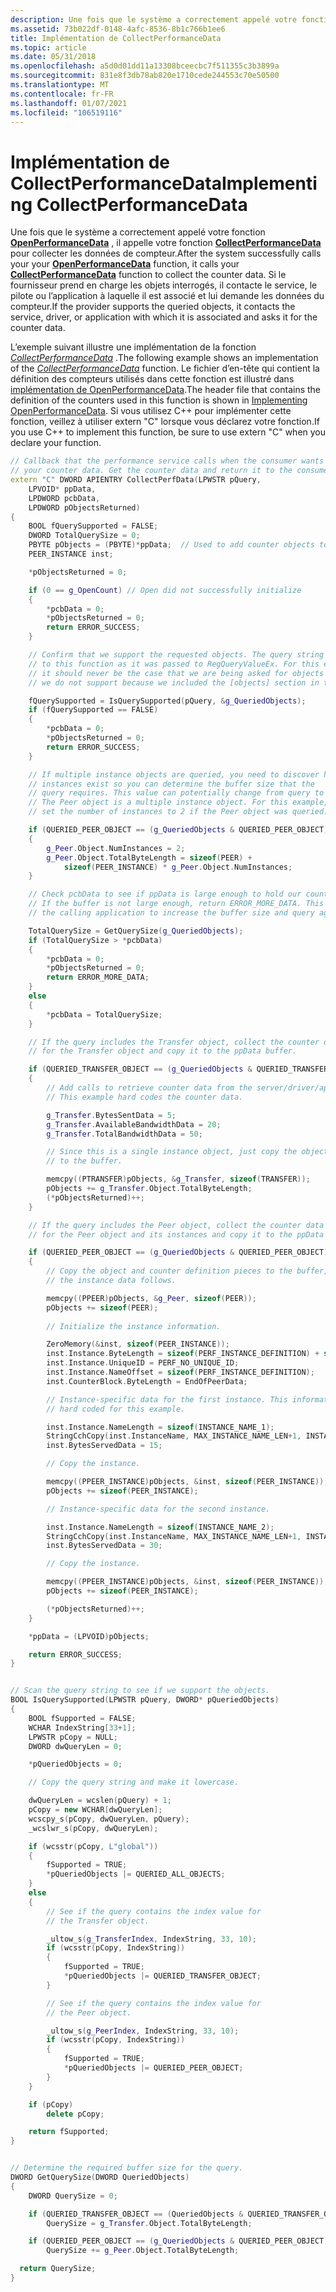 ```yaml
---
description: Une fois que le système a correctement appelé votre fonction OpenPerformanceData, il appelle votre fonction CollectPerformanceData pour collecter les données de compteur.
ms.assetid: 73b022df-0148-4afc-8536-8b1c766b1ee6
title: Implémentation de CollectPerformanceData
ms.topic: article
ms.date: 05/31/2018
ms.openlocfilehash: a5d0d01dd11a13308bceecbc7f511355c3b3899a
ms.sourcegitcommit: 831e8f3db78ab820e1710cede244553c70e50500
ms.translationtype: MT
ms.contentlocale: fr-FR
ms.lasthandoff: 01/07/2021
ms.locfileid: "106519116"
---
```

# <a name="implementing-collectperformancedata"></a><span data-ttu-id="b432e-103">Implémentation de CollectPerformanceData</span><span class="sxs-lookup"><span data-stu-id="b432e-103">Implementing CollectPerformanceData</span></span>

<span data-ttu-id="b432e-104">Une fois que le système a correctement appelé votre fonction [**OpenPerformanceData**](/previous-versions/windows/desktop/legacy/aa372200(v=vs.85)) , il appelle votre fonction [**CollectPerformanceData**](/windows/win32/api/winperf/nc-winperf-pm_collect_proc) pour collecter les données de compteur.</span><span class="sxs-lookup"><span data-stu-id="b432e-104">After the system successfully calls your your [**OpenPerformanceData**](/previous-versions/windows/desktop/legacy/aa372200(v=vs.85)) function, it calls your [**CollectPerformanceData**](/windows/win32/api/winperf/nc-winperf-pm_collect_proc) function to collect the counter data.</span></span> <span data-ttu-id="b432e-105">Si le fournisseur prend en charge les objets interrogés, il contacte le service, le pilote ou l’application à laquelle il est associé et lui demande les données du compteur.</span><span class="sxs-lookup"><span data-stu-id="b432e-105">If the provider supports the queried objects, it contacts the service, driver, or application with which it is associated and asks it for the counter data.</span></span>

<span data-ttu-id="b432e-106">L’exemple suivant illustre une implémentation de la fonction [*CollectPerformanceData*](/windows/win32/api/winperf/nc-winperf-pm_collect_proc) .</span><span class="sxs-lookup"><span data-stu-id="b432e-106">The following example shows an implementation of the [*CollectPerformanceData*](/windows/win32/api/winperf/nc-winperf-pm_collect_proc) function.</span></span> <span data-ttu-id="b432e-107">Le fichier d’en-tête qui contient la définition des compteurs utilisés dans cette fonction est illustré dans [implémentation de OpenPerformanceData](implementing-openperformancedata.md).</span><span class="sxs-lookup"><span data-stu-id="b432e-107">The header file that contains the definition of the counters used in this function is shown in [Implementing OpenPerformanceData](implementing-openperformancedata.md).</span></span> <span data-ttu-id="b432e-108">Si vous utilisez C++ pour implémenter cette fonction, veillez à utiliser extern "C" lorsque vous déclarez votre fonction.</span><span class="sxs-lookup"><span data-stu-id="b432e-108">If you use C++ to implement this function, be sure to use extern "C" when you declare your function.</span></span>


```C++
// Callback that the performance service calls when the consumer wants to sample
// your counter data. Get the counter data and return it to the consumer.
extern "C" DWORD APIENTRY CollectPerfData(LPWSTR pQuery,
    LPVOID* ppData,
    LPDWORD pcbData,
    LPDWORD pObjectsReturned)
{
    BOOL fQuerySupported = FALSE;
    DWORD TotalQuerySize = 0;
    PBYTE pObjects = (PBYTE)*ppData;  // Used to add counter objects to the buffer.
    PEER_INSTANCE inst;

    *pObjectsReturned = 0;

    if (0 == g_OpenCount) // Open did not successfully initialize
    {
        *pcbData = 0;
        *pObjectsReturned = 0;
        return ERROR_SUCCESS;
    }

    // Confirm that we support the requested objects. The query string is passed 
    // to this function as it was passed to RegQueryValueEx. For this example,
    // it should never be the case that we are being asked for objects that
    // we do not support because we included the [objects] section in the .ini file.

    fQuerySupported = IsQuerySupported(pQuery, &g_QueriedObjects);
    if (fQuerySupported == FALSE)
    {
        *pcbData = 0;
        *pObjectsReturned = 0;
        return ERROR_SUCCESS;
    }

    // If multiple instance objects are queried, you need to discover how many
    // instances exist so you can determine the buffer size that the 
    // query requires. This value can potentially change from query to query.
    // The Peer object is a multiple instance object. For this example,
    // set the number of instances to 2 if the Peer object was queried.

    if (QUERIED_PEER_OBJECT == (g_QueriedObjects & QUERIED_PEER_OBJECT))
    {
        g_Peer.Object.NumInstances = 2;
        g_Peer.Object.TotalByteLength = sizeof(PEER) + 
            sizeof(PEER_INSTANCE) * g_Peer.Object.NumInstances;
    }

    // Check pcbData to see if ppData is large enough to hold our counters.
    // If the buffer is not large enough, return ERROR_MORE_DATA. This tells 
    // the calling application to increase the buffer size and query again.

    TotalQuerySize = GetQuerySize(g_QueriedObjects);
    if (TotalQuerySize > *pcbData)
    {
        *pcbData = 0;
        *pObjectsReturned = 0;
        return ERROR_MORE_DATA;
    }
    else
    {
        *pcbData = TotalQuerySize;
    }

    // If the query includes the Transfer object, collect the counter data
    // for the Transfer object and copy it to the ppData buffer.

    if (QUERIED_TRANSFER_OBJECT == (g_QueriedObjects & QUERIED_TRANSFER_OBJECT))
    {
        // Add calls to retrieve counter data from the server/driver/application.
        // This example hard codes the counter data.

        g_Transfer.BytesSentData = 5;
        g_Transfer.AvailableBandwidthData = 20;
        g_Transfer.TotalBandwidthData = 50;

        // Since this is a single instance object, just copy the object
        // to the buffer.

        memcpy((PTRANSFER)pObjects, &g_Transfer, sizeof(TRANSFER));
        pObjects += g_Transfer.Object.TotalByteLength;  
        (*pObjectsReturned)++; 
    }

    // If the query includes the Peer object, collect the counter data
    // for the Peer object and its instances and copy it to the ppData buffer.

    if (QUERIED_PEER_OBJECT == (g_QueriedObjects & QUERIED_PEER_OBJECT))
    {
        // Copy the object and counter definition pieces to the buffer,
        // the instance data follows.

        memcpy((PPEER)pObjects, &g_Peer, sizeof(PEER));
        pObjects += sizeof(PEER);
        
        // Initialize the instance information.

        ZeroMemory(&inst, sizeof(PEER_INSTANCE));
        inst.Instance.ByteLength = sizeof(PERF_INSTANCE_DEFINITION) + sizeof(inst.InstanceName);
        inst.Instance.UniqueID = PERF_NO_UNIQUE_ID;
        inst.Instance.NameOffset = sizeof(PERF_INSTANCE_DEFINITION);
        inst.CounterBlock.ByteLength = EndOfPeerData;

        // Instance-specific data for the first instance. This information is
        // hard coded for this example.

        inst.Instance.NameLength = sizeof(INSTANCE_NAME_1);
        StringCchCopy(inst.InstanceName, MAX_INSTANCE_NAME_LEN+1, INSTANCE_NAME_1);
        inst.BytesServedData = 15;

        // Copy the instance.

        memcpy((PPEER_INSTANCE)pObjects, &inst, sizeof(PEER_INSTANCE));
        pObjects += sizeof(PEER_INSTANCE); 

        // Instance-specific data for the second instance.

        inst.Instance.NameLength = sizeof(INSTANCE_NAME_2);
        StringCchCopy(inst.InstanceName, MAX_INSTANCE_NAME_LEN+1, INSTANCE_NAME_2);
        inst.BytesServedData = 30;

        // Copy the instance.

        memcpy((PPEER_INSTANCE)pObjects, &inst, sizeof(PEER_INSTANCE));
        pObjects += sizeof(PEER_INSTANCE);

        (*pObjectsReturned)++; 
    }

    *ppData = (LPVOID)pObjects;

    return ERROR_SUCCESS;
}


// Scan the query string to see if we support the objects.
BOOL IsQuerySupported(LPWSTR pQuery, DWORD* pQueriedObjects)
{
    BOOL fSupported = FALSE;
    WCHAR IndexString[33+1];
    LPWSTR pCopy = NULL;
    DWORD dwQueryLen = 0;

    *pQueriedObjects = 0;

    // Copy the query string and make it lowercase.

    dwQueryLen = wcslen(pQuery) + 1;
    pCopy = new WCHAR[dwQueryLen];
    wcscpy_s(pCopy, dwQueryLen, pQuery);
    _wcslwr_s(pCopy, dwQueryLen);

    if (wcsstr(pCopy, L"global"))
    {
        fSupported = TRUE;
        *pQueriedObjects |= QUERIED_ALL_OBJECTS;
    }
    else
    {
        // See if the query contains the index value for
        // the Transfer object.

        _ultow_s(g_TransferIndex, IndexString, 33, 10);
        if (wcsstr(pCopy, IndexString))
        {
            fSupported = TRUE;
            *pQueriedObjects |= QUERIED_TRANSFER_OBJECT;
        }

        // See if the query contains the index value for
        // the Peer object.

        _ultow_s(g_PeerIndex, IndexString, 33, 10);
        if (wcsstr(pCopy, IndexString))
        {
            fSupported = TRUE;
            *pQueriedObjects |= QUERIED_PEER_OBJECT;
        }
    }

    if (pCopy)
        delete pCopy;

    return fSupported;
}


// Determine the required buffer size for the query.
DWORD GetQuerySize(DWORD QueriedObjects)
{
    DWORD QuerySize = 0;

    if (QUERIED_TRANSFER_OBJECT == (QueriedObjects & QUERIED_TRANSFER_OBJECT))
        QuerySize = g_Transfer.Object.TotalByteLength;

    if (QUERIED_PEER_OBJECT == (g_QueriedObjects & QUERIED_PEER_OBJECT))
        QuerySize += g_Peer.Object.TotalByteLength;

  return QuerySize;
}
```



 

 
